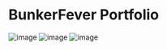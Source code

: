 # BunkerFever Portfolio

![image](https://user-images.githubusercontent.com/83854046/236640756-39586a1e-32c7-4d6e-9fd4-3cb20bb6e319.png)
![image](https://user-images.githubusercontent.com/83854046/236640738-7f25256e-b20d-48fa-a1cb-284ce31ce4cb.png)
![image](https://github.com/Jpot777/BunkerFever/assets/83854046/86e80eab-f9b4-4bc0-9711-8aa0492a4145)
